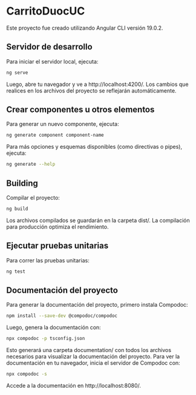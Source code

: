 # CarritoDuocUC

Este proyecto fue creado utilizando Angular CLI versión 19.0.2.

## Servidor de desarrollo

Para iniciar el servidor local, ejecuta:

```bash
ng serve
```

Luego, abre tu navegador y ve a http://localhost:4200/. Los cambios que realices en los archivos del proyecto se reflejarán automáticamente.

## Crear componentes u otros elementos

Para generar un nuevo componente, ejecuta:

```bash
ng generate component component-name
```

Para más opciones y esquemas disponibles (como directivas o pipes), ejecuta:

```bash
ng generate --help
```

## Building

Compilar el proyecto:

```bash
ng build
```

Los archivos compilados se guardarán en la carpeta dist/. La compilación para producción optimiza el rendimiento.

## Ejecutar pruebas unitarias

Para correr las pruebas unitarias:

```bash
ng test
```

## Documentación del proyecto

Para generar la documentación del proyecto, primero instala Compodoc:

```bash
npm install --save-dev @compodoc/compodoc
```

Luego, genera la documentación con:

```bash
npx compodoc -p tsconfig.json
```

Esto generará una carpeta documentation/ con todos los archivos necesarios para visualizar la documentación del proyecto. Para ver la documentación en tu navegador, inicia el servidor de Compodoc con:

```bash
npx compodoc -s
```
Accede a la documentación en http://localhost:8080/.
